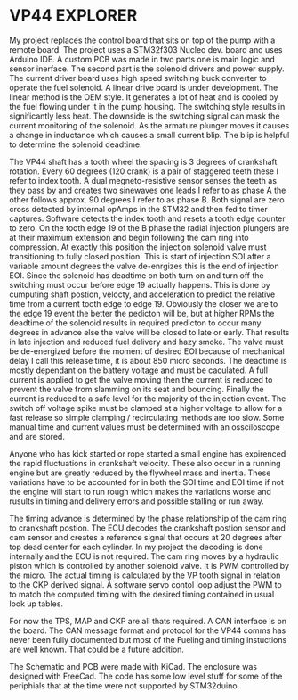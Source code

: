 # VP44 EXPLORER
My project replaces the control board that sits on top of the pump with a remote board.
The project uses a STM32f303 Nucleo dev. board and uses Arduino IDE.
A custom PCB was made in two parts one is main logic and sensor inerface. The second part is the 
solenoid drivers and power supply. The current driver board uses high speed switching buck converter
to operate the fuel solenoid. A linear drive board is under development.
The linear method is the OEM style. It generates a lot of heat and is cooled by the fuel flowing
under it in the pump housing.
The switching style results in significantly less heat. The downside is the switching signal can
mask the current monitoring of the solenoid. As the armature plunger moves it causes a change
in inductance which causes a small current blip. The blip is helpful to determine the solenoid
deadtime.

The VP44 shaft has a tooth wheel the spacing is 3 degrees of crankshaft rotation. Every 60 degrees (120 crank) is a pair of staggered teeth these I refer to index tooth. A dual megneto-resistive sensor
senses the teeth as they pass by and creates two sinewaves one leads I refer to as phase A the other 
follows approx. 90 degrees I refer to as phase B. Both signal are zero cross detected by internal opAmps in the STM32 and then fed to timer captures. Software detects the index tooth and resets a tooth edge counter to zero. On the tooth edge 19 of the B phase the radial injection plungers are at their maximum extension and begin following the cam ring into compression. At exactly this position the injection solenoid valve must transitioning to fully closed position. This is start of injection SOI after a variable amount degrees the valve de-enrgizes this is the end of injection EOI. Since the solenoid has deadtime on both turn on and turn off the switching must occur before edge 19 actually happens. This is done by cumputing shaft postion, velocty, and acceleration to predict the relative time from
a current tooth edge to edge 19. Obviously the closer we are to the edge 19 event the better the pedicton will be, but at higher RPMs the deadtime of the solenoid results in required predicton to
occur many degrees in advance else the valve will be closed to late or early. That results in late injection and reduced fuel delivery and hazy smoke. The valve must be de-energized before the moment of desired EOI because of mechanical delay I call this release time, it is about 850 micro seconds. The deadtime is mostly dependant on the battery voltage and must be caculated. A full current is applied to get the valve moving then the current is reduced to prevent the valve from slamming on its seat and bouncing. Finally the current is reduced to a safe level for the majority of the injection event. The switch off voltage spike must be clamped at a higher voltage to allow for a fast release so
simple clamping / recirculating methods are too slow. Some manual time and current values must be 
determined with an ossciloscope and are stored.

Anyone who has kick started or rope started a small engine has expirenced the rapid fluctuations in 
crankshaft velocity. These also occur in a running engine but are greatly reduced by the flywheel mass
and inertia. These variations have to be accounted for in both the SOI time and EOI time if not the
engine will start to run rough which makes the variations worse and rusults in timing and delivery
errors and possible stalling or run away.

The timing advance is determined by the phase relationship of the cam ring to crankshaft postion.
The ECU decodes the crankshaft postion sensor and cam sensor and creates a reference signal that
occurs at 20 degrees after top dead center for each cylinder. In my project the decoding is done internally and the ECU is not required. The cam ring moves by a hydraulic piston which is controlled by another solenoid valve. It is PWM controlled by the micro. The actual timing is calculated by the 
VP tooth signal in relation to the CKP derived signal. A software servo contol loop adjust the PWM to
to match the computed timing with the desired timing contained in usual look up tables.

For now the TPS, MAP and CKP are all thats required. A CAN interface is on the board. The CAN message
format and protocol for the VP44 comms has never been fully documented but most of the Fueling and
timing instuctions are well known. That could be a future addition.

The Schematic and PCB were made with KiCad. The enclosure was designed with FreeCad. The code has 
some low level stuff for some of the periphials that at the time were not supported by STM32duino.



